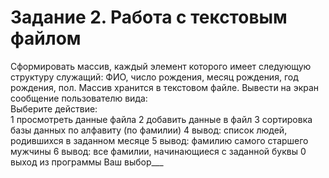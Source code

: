 # Задание 2. Работа с текстовым файлом
Сформировать массив, каждый элемент которого имеет следующую структуру служащий: ФИО, число рождения, месяц рождения, год рождения, пол. Массив хранится в текстовом файле. 
Вывести на экран сообщение пользователю вида:   
Выберите действие:  
1 просмотреть данные файла
2 добавить данные в файл
3 сортировка базы данных по алфавиту (по фамилии)
4 вывод: список людей, родившихся в заданном месяце
5 вывод: фамилию самого старшего мужчины
6 вывод: все фамилии, начинающиеся с заданной буквы
0 выход из программы
Ваш выбор___  
